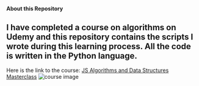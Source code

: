 #### About this Repository

I have completed a course on **algorithms** on Udemy and this repository contains the scripts I wrote during this learning process. All the code is written in the Python language.
---
Here is the link to the course: [JS Algorithms and Data Structures Masterclass](https://www.udemy.com/course/js-algorithms-and-data-structures-masterclass/)
![course image](CourseImage.png)
